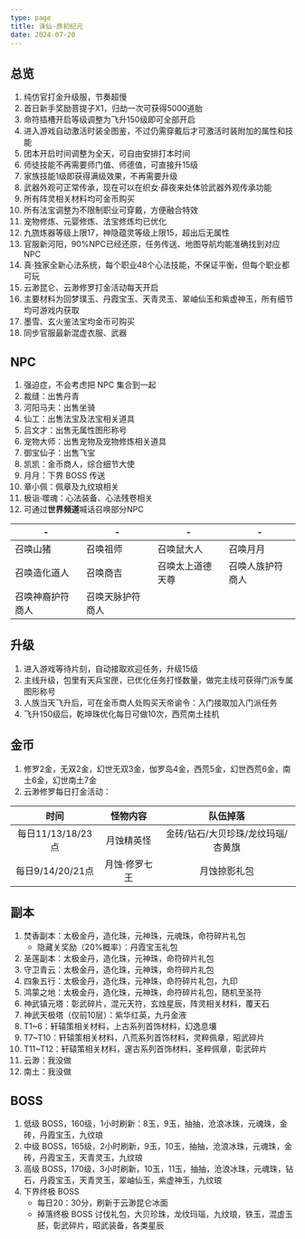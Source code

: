 ```yaml
---
type: page
title: 诛仙·原初纪元
date: 2024-07-20
---
```


## 总览

1. 纯仿官打金升级服，节奏超慢
2. 首日新手奖励菩提子X1，归劫一次可获得5000道胎
3. 命符插槽开启等级调整为飞升150级即可全部开启
4. 进入游戏自动激活时装全图鉴，不过仍需穿戴后才可激活时装附加的属性和技能
5. 团本开启时间调整为全天，可自由安排打本时间
6. 师徒技能不再需要师门值、师德值，可直接升15级
7. 家族技能1级即获得满级效果，不再需要升级
8. 武器外观可正常传承，现在可以在织女·薛夜来处体验武器外观传承功能
9. 所有阵灵相关材料均可金币购买
10. 所有法宝调整为不限制职业可穿戴，方便融合特效
11. 宠物修炼、元婴修炼、法宝修炼均已优化
12. 九旒炼器等级上限17，神隐蕴灵等级上限15，超出后无属性
13. 官服新河阳，90%NPC已经还原，任务传送、地图导航均能准确找到对应NPC
14. 真·独家全新心法系统，每个职业48个心法技能，不保证平衡，但每个职业都可玩
15. 云渺昆仑、云渺修罗打金活动每天开启
16. 主要材料为回梦璞玉、丹霞宝玉、天青灵玉、翠岫仙玉和紫虚神玉，所有细节均可游戏内获取
17. 墨雪、玄火鉴法宝均金币可购买
18. 同步官服最新混虚衣服、武器

## NPC

1. 强迫症，不会考虑把 NPC 集合到一起
2. 裁缝：出售丹青
3. 河阳马夫：出售坐骑
4. 仙工：出售法宝及法宝相关道具
5. 吕文才：出售无属性图形称号
6. 宠物大师：出售宠物及宠物修炼相关道具
7. 御宝仙子：出售飞宝
8. 凯凯：金币商人，综合细节大使
9. 月月：下界 BOSS 传送
10. 章小佩：佩章及九纹琅相关
11. 极诣·噬魂：心法装备、心法残卷相关
12. 可通过**世界频道**喊话召唤部分NPC

| - | - | - | - |
|---|---|---|---|
| 召唤山猪 | 召唤祖师 | 召唤鼠大人 | 召唤月月 |
| 召唤造化道人 | 召唤商吉 | 召唤太上道德天尊 | 召唤人族护符商人 |
| 召唤神裔护符商人 | 召唤天脉护符商人 |  |  |

## 升级

1. 进入游戏等待片刻，自动接取欢迎任务，升级15级
2. 主线升级，包里有天兵宝匣，已优化任务打怪数量，做完主线可获得门派专属图形称号
3. 人族当天飞升后，可在金币商人处购买天帝谕令：入门接取加入门派任务
4. 飞升150级后，乾坤珠优化每日可做10次，西荒南土挂机

## 金币

1. 修罗2金，无双2金，幻世无双3金，伽罗岛4金，西荒5金，幻世西荒6金，南土6金，幻世南土7金
2. 云渺修罗每日打金活动：

| 时间 | 怪物内容 | 队伍掉落 |
|:--:|:----:|:----:|
| 每日11/13/18/23点 | 月蚀精英怪 | 金砖/钻石/大贝珍珠/龙纹玛瑙/杏黄旗 |
| 每日9/14/20/21点 | 月蚀·修罗七王 | 月蚀掠影礼包 |

## 副本

1. 焚香副本：太极金丹，造化珠，元神珠，元魂珠，命符碎片礼包
    - 隐藏关奖励（20%概率）：丹霞宝玉礼包
2. 圣莲副本：太极金丹，造化珠，元神珠，命符碎片礼包
3. 守卫青云：太极金丹，造化珠，元神珠，命符碎片礼包
4. 四象五行：太极金丹，造化珠，元神珠，命符碎片礼包，九印
5. 鸿蒙之地：太极金丹，造化珠，元神珠，命符碎片礼包，随机至圣符
6. 神武镇元塔：彰武碎片，混元天符，玄烛星辰，阵灵相关材料，覆天石
7. 神武天极塔（仅前10层）：紫华红英，九丹金液
8. T1~6：轩辕策相关材料，上古系列首饰材料，幻逸息壤
9. T7~T10：轩辕策相关材料，八荒系列首饰材料，灵粹佩章，昭武碎片
10. T11~T12：轩辕策相关材料，邃古系列首饰材料，圣粹佩章，彰武碎片
11. 云渺：我没做
12. 南土：我没做

## BOSS

1. 低级 BOSS，160级，1小时刷新：8玉，9玉，抽抽，沧浪冰珠，元魂珠，金砖，丹霞宝玉，九纹琅
2. 中级 BOSS，165级，2小时刷新，9玉，10玉，抽抽，沧浪冰珠，元魂珠，金砖，丹霞宝玉，天青灵玉，九纹琅
3. 高级 BOSS，170级，3小时刷新，10玉，11玉，抽抽，沧浪冰珠，元魂珠，钻石，丹霞宝玉，天青灵玉，翠岫仙玉，紫虚神玉，九纹琅
4. 下界终极 BOSS
    - 每日20：30分，刷新于云渺昆仑冰面
    - 掉落终极 BOSS 讨伐礼包，大贝珍珠，龙纹玛瑙，九纹琅，铁玉，混虚玉胚，彰武碎片，昭武装备，各类星辰
